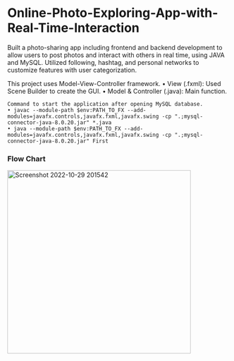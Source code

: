# Online-Photo-Exploring-App-with-Real-Time-Interaction
Built a photo-sharing app including frontend and backend development to allow users to post photos and 
interact with others in real time, using JAVA and MySQL.
Utilized following, hashtag, and personal networks to customize features with user categorization.

This project uses Model-View-Controller framework.
• View (.fxml): Used Scene Builder to create the GUI.
• Model & Controller (.java): Main function.

```
Command to start the application after opening MySQL database.
• javac --module-path $env:PATH_TO_FX --add-modules=javafx.controls,javafx.fxml,javafx.swing -cp ".;mysql-connector-java-8.0.20.jar" *.java
• java --module-path $env:PATH_TO_FX --add-modules=javafx.controls,javafx.fxml,javafx.swing -cp ".;mysql-connector-java-8.0.20.jar" First
```
### Flow Chart
<img width="416" alt="Screenshot 2022-10-29 201542" src="https://user-images.githubusercontent.com/70581390/198831188-286326e2-7ab0-4f79-8a0f-d2fb3320fd04.png">
